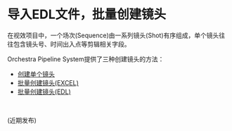# 导入EDL文件，批量创建镜头

在视效项目中，一个场次(Sequence)由一系列镜头(Shot)有序组成，单个镜头往往包含镜头号、时间出入点等剪辑相关字段。

Orchestra Pipeline System提供了三种创建镜头的方法：
-   [创建单个镜头](SHOT.md)
-   [批量创建镜头(EXCEL)](BULK.md)
-   [批量创建镜头(EDL)](EDL_BULK_SHOT.md)  
<br />

(近期发布)